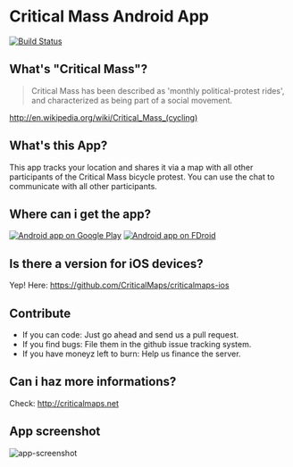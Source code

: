 # Critical Mass Android App

[![Build Status](https://travis-ci.org/criticalmaps/criticalmaps-android.svg)](https://travis-ci.org/criticalmaps/criticalmaps-android)

## What's "Critical Mass"?

>Critical Mass has been described as 'monthly political-protest rides', and characterized as being part of a social movement.

http://en.wikipedia.org/wiki/Critical_Mass_(cycling)

## What's this App?

This app tracks your location and shares it via a map with all other participants of the Critical Mass bicycle protest. You can use the chat to communicate with all other participants.

## Where can i get the app?

[![Android app on Google Play](https://developer.android.com/images/brand/en_app_rgb_wo_60.png)](https://play.google.com/store/apps/details?id=de.stephanlindauer.criticalmaps)
[![Android app on FDroid](https://f-droid.org/wiki/images/c/c4/F-Droid-button_available-on.png)](https://f-droid.org/repository/browse/?fdid=de.stephanlindauer.criticalmaps)

## Is there a version for iOS devices?

Yep! Here: https://github.com/CriticalMaps/criticalmaps-ios

## Contribute

*   If you can code: Just go ahead and send us a pull request.
*   If you find bugs: File them in the github issue tracking system.
*   If you have moneyz left to burn: Help us finance the server.

## Can i haz more informations?

Check: http://criticalmaps.net

## App screenshot

![app-screenshot](https://raw.githubusercontent.com/criticalmaps/media/master/android/screenshots/CriticalMaps-Maps-Berlin.jpg)
